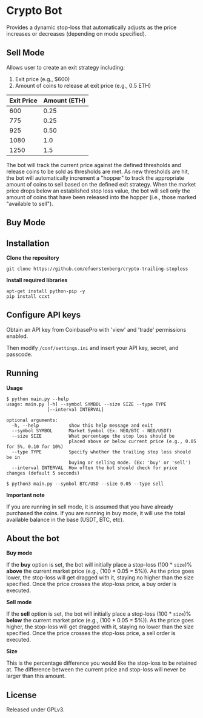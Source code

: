 # Crypto Bot
Provides a dynamic stop-loss that automatically adjusts as the price increases or decreases (depending on mode specified).


## Sell Mode
Allows user to create an exit strategy including:
1. Exit price (e.g., $600)
2. Amount of coins to release at exit price (e.g., 0.5 ETH)

| Exit Price | Amount (ETH) |
|-----|------|
| 600 | 0.25 |
| 775 | 0.25 |
| 925 | 0.50 |
| 1080 | 1.0 |
| 1250 | 1.5 |

The bot will track the current price against the defined thresholds and release coins to be sold as thresholds are met. As new thresholds are hit, the bot will automatically increment a "hopper" to track the appropriate amount of coins to sell based on the defined exit strategy. When the market price drops below an established stop loss value, the bot will sell only the amount of coins that have been released into the hopper (i.e., those marked "available to sell"). 

## Buy Mode

## Installation

**Clone the repository**
```
git clone https://github.com/efuerstenberg/crypto-trailing-stoploss
```

**Install required libraries**
```
apt-get install python-pip -y
pip install ccxt
```



## Configure API keys

Obtain an API key from CoinbasePro with 'view' and 'trade' permissions enabled. 

Then modify `/conf/settings.ini` and insert your API key, secret, and passcode.



## Running

**Usage**

```
$ python main.py --help
usage: main.py [-h] --symbol SYMBOL --size SIZE --type TYPE
               [--interval INTERVAL]

optional arguments:
  -h, --help           show this help message and exit
  --symbol SYMBOL      Market Symbol (Ex: NEO/BTC - NEO/USDT)
  --size SIZE          What percentage the stop loss should be
                       placed above or below current price (e.g., 0.05 for 5%, 0.10 for 10%)
  --type TYPE          Specify whether the trailing stop loss should be in
                       buying or selling mode. (Ex: 'buy' or 'sell')
  --interval INTERVAL  How often the bot should check for price changes (default 5 seconds)
```
```
$ python3 main.py --symbol BTC/USD --size 0.05 --type sell
```


**Important note**

If you are running in sell mode, it is assumed that you have already purchased the coins. If you are running in buy mode, it will use the total available balance in the base (USDT, BTC, etc).



## About the bot

**Buy mode**

If the **buy** option is set, the bot will initially place a stop-loss (100 * `size`)% **above** the current market price (e.g., (100 * 0.05 = 5%)). As the price goes lower, the stop-loss will get dragged with it, staying no higher than the size specified. Once the price crosses the stop-loss price, a buy order is executed.

**Sell mode**

If the **sell** option is set, the bot will initially place a stop-loss (100 * `size`)% **below** the current market price (e.g., (100 * 0.05 = 5%)). As the price goes higher, the stop-loss will get dragged with it, staying no lower than the size specified. Once the price crosses the stop-loss price, a sell order is executed.

**Size**

This is the percentage difference you would like the stop-loss to be retained at. The difference between the current price and stop-loss will never be larger than this amount.



## License
Released under GPLv3.
